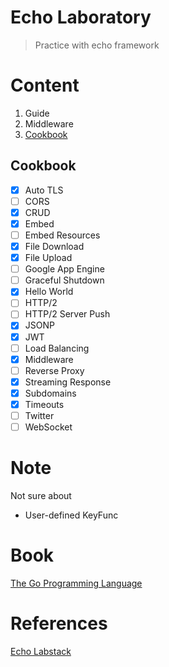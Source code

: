# Echo Laboratory
> Practice with echo framework

# Content
1. Guide
1. Middleware
1. [Cookbook](#cookbook)

## Cookbook
- [x] Auto TLS
- [ ] CORS
- [x] CRUD
- [x] Embed
- [ ] Embed Resources
- [x] File Download
- [x] File Upload
- [ ] Google App Engine
- [ ] Graceful Shutdown
- [x] Hello World
- [ ] HTTP/2
- [ ] HTTP/2 Server Push
- [x] JSONP
- [x] JWT
- [ ] Load Balancing
- [x] Middleware
- [ ] Reverse Proxy
- [x] Streaming Response
- [x] Subdomains
- [x] Timeouts
- [ ] Twitter
- [ ] WebSocket

# Note
Not sure about
- User-defined KeyFunc

# Book
[The Go Programming Language](https://drive.google.com/file/d/1H4ORFCaQFAndCmV5WrLmh1TLI0XnRJbc/view?usp=sharing)

# References
[Echo Labstack](https://echo.labstack.com/)
